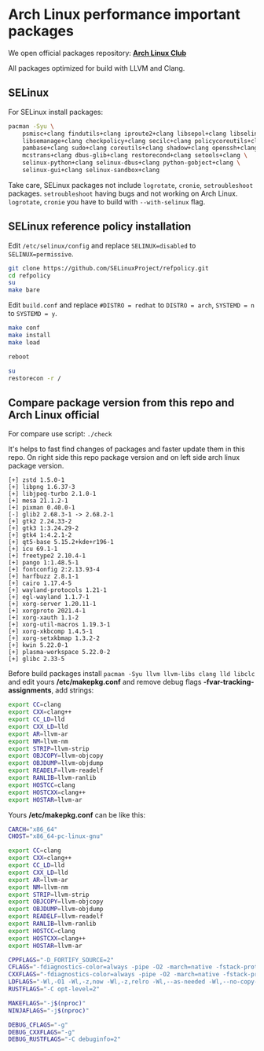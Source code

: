 # Arch Linux performance important packages

We open official packages repository: **[Arch Linux Club](https://www.archlinux.club/)**

All packages optimized for build with LLVM and Clang.

## SELinux

For SELinux install packages:
```bash
pacman -Syu \
    psmisc+clang findutils+clang iproute2+clang libsepol+clang libselinux+clang \
    libsemanage+clang checkpolicy+clang secilc+clang policycoreutils+clang \
    pambase+clang sudo+clang coreutils+clang shadow+clang openssh+clang \
    mcstrans+clang dbus-glib+clang restorecond+clang setools+clang \
    selinux-python+clang selinux-dbus+clang python-gobject+clang \
    selinux-gui+clang selinux-sandbox+clang
```

Take care, SELinux packages not include `logrotate`, `cronie`, `setroubleshoot` packages. `setroubleshoot` having bugs and not working on Arch Linux. `logrotate`, `cronie` you have to build with `--with-selinux` flag.

## SELinux reference policy installation

Edit `/etc/selinux/config` and replace `SELINUX=disabled` to `SELINUX=permissive`.

```bash
git clone https://github.com/SELinuxProject/refpolicy.git
cd refpolicy
su
make bare
```

Edit `build.conf` and replace `#DISTRO = redhat` to `DISTRO = arch`,
`SYSTEMD = n` to `SYSTEMD = y`.

```bash
make conf
make install
make load

reboot

su
restorecon -r /
```

## Compare package version from this repo and Arch Linux official

For compare use script: `./check`

It's helps to fast find changes of packages and faster update them in this repo.
On right side this repo package version and on left side arch linux package version.

```text
[+] zstd 1.5.0-1
[+] libpng 1.6.37-3
[+] libjpeg-turbo 2.1.0-1
[+] mesa 21.1.2-1
[+] pixman 0.40.0-1
[-] glib2 2.68.3-1 -> 2.68.2-1
[+] gtk2 2.24.33-2
[+] gtk3 1:3.24.29-2
[+] gtk4 1:4.2.1-2
[+] qt5-base 5.15.2+kde+r196-1
[+] icu 69.1-1
[+] freetype2 2.10.4-1
[+] pango 1:1.48.5-1
[+] fontconfig 2:2.13.93-4
[+] harfbuzz 2.8.1-1
[+] cairo 1.17.4-5
[+] wayland-protocols 1.21-1
[+] egl-wayland 1.1.7-1
[+] xorg-server 1.20.11-1
[+] xorgproto 2021.4-1
[+] xorg-xauth 1.1-2
[+] xorg-util-macros 1.19.3-1
[+] xorg-xkbcomp 1.4.5-1
[+] xorg-setxkbmap 1.3.2-2
[+] kwin 5.22.0-1
[+] plasma-workspace 5.22.0-2
[+] glibc 2.33-5
```

Before build packages install `pacman -Syu llvm llvm-libs clang lld libclc` and edit yours **/etc/makepkg.conf** and remove debug flags **-fvar-tracking-assignments**, add strings:

```bash
export CC=clang
export CXX=clang++
export CC_LD=lld
export CXX_LD=lld
export AR=llvm-ar
export NM=llvm-nm
export STRIP=llvm-strip
export OBJCOPY=llvm-objcopy
export OBJDUMP=llvm-objdump
export READELF=llvm-readelf
export RANLIB=llvm-ranlib
export HOSTCC=clang
export HOSTCXX=clang++
export HOSTAR=llvm-ar
```

Yours  **/etc/makepkg.conf** can be like this:

```bash
CARCH="x86_64"
CHOST="x86_64-pc-linux-gnu"

export CC=clang
export CXX=clang++
export CC_LD=lld
export CXX_LD=lld
export AR=llvm-ar
export NM=llvm-nm
export STRIP=llvm-strip
export OBJCOPY=llvm-objcopy
export OBJDUMP=llvm-objdump
export READELF=llvm-readelf
export RANLIB=llvm-ranlib
export HOSTCC=clang
export HOSTCXX=clang++
export HOSTAR=llvm-ar

CPPFLAGS="-D_FORTIFY_SOURCE=2"
CFLAGS="-fdiagnostics-color=always -pipe -O2 -march=native -fstack-protector-strong --param ssp-buffer-size=4 -fstack-clash-protection"
CXXFLAGS="-fdiagnostics-color=always -pipe -O2 -march=native -fstack-protector-strong --param ssp-buffer-size=4 -fstack-clash-protection"
LDFLAGS="-Wl,-O1 -Wl,-z,now -Wl,-z,relro -Wl,--as-needed -Wl,--no-copy-dt-needed-entries -Wl,--sort-common -Wl,--hash-style=gnu"
RUSTFLAGS="-C opt-level=2"

MAKEFLAGS="-j$(nproc)"
NINJAFLAGS="-j$(nproc)"

DEBUG_CFLAGS="-g"
DEBUG_CXXFLAGS="-g"
DEBUG_RUSTFLAGS="-C debuginfo=2"
```
